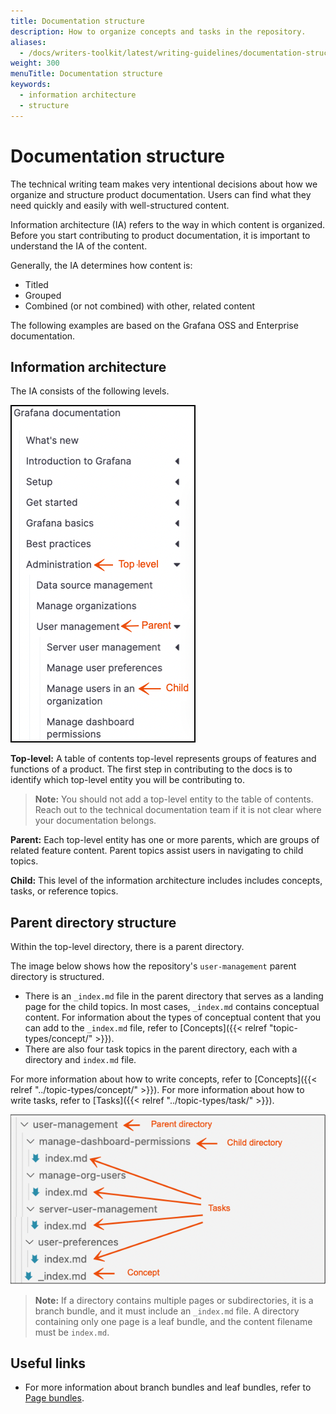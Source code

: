 ```yaml
---
title: Documentation structure
description: How to organize concepts and tasks in the repository.
aliases:
  - /docs/writers-toolkit/latest/writing-guidelines/documentation-structure/
weight: 300
menuTitle: Documentation structure
keywords:
  - information architecture
  - structure
---
```


# Documentation structure

The technical writing team makes very intentional decisions about how we organize and structure product documentation. Users can find what they need quickly and easily with well-structured content.

Information architecture (IA) refers to the way in which content is organized. Before you start contributing to product documentation, it is important to understand the IA of the content.

Generally, the IA determines how content is:

- Titled
- Grouped
- Combined (or not combined) with other, related content

The following examples are based on the Grafana OSS and Enterprise documentation.

## Information architecture

The IA consists of the following levels.

![Grafana table of contents](grafana-toc.png)

**Top-level:** A table of contents top-level represents groups of features and functions of a product. The first step in contributing to the docs is to identify which top-level entity you will be contributing to.

> **Note:** You should not add a top-level entity to the table of contents. Reach out to the technical documentation team if it is not clear where your documentation belongs.

**Parent:** Each top-level entity has one or more parents, which are groups of related feature content. Parent topics assist users in navigating to child topics.

**Child:** This level of the information architecture includes includes concepts, tasks, or reference topics.

## Parent directory structure

Within the top-level directory, there is a parent directory.

The image below shows how the repository's `user-management` parent directory is structured.

- There is an `_index.md` file in the parent directory that serves as a landing page for the child topics. In most cases, `_index.md` contains conceptual content. For information about the types of conceptual content that you can add to the `_index.md` file, refer to [Concepts]({{< relref "topic-types/concept/" >}}).
- There are also four task topics in the parent directory, each with a directory and `index.md` file.

For more information about how to write concepts, refer to [Concepts]({{< relref "../topic-types/concept/" >}}).
For more information about how to write tasks, refer to [Tasks]({{< relref "../topic-types/task/" >}}).

![Parent directory structure](parent-directory.png)

> **Note:** If a directory contains multiple pages or subdirectories, it is a branch bundle, and it must include an `_index.md` file. A directory containing only one page is a leaf bundle, and the content filename must be `index.md`.

## Useful links

- For more information about branch bundles and leaf bundles, refer to [Page bundles](https://gohugo.io/content-management/page-bundles/).

